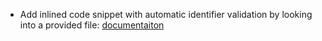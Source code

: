 * Add inlined code snippet with automatic identifier validation by looking into a provided file: [documentaiton](snippets/inlined-code-snippets#validated-identifier)